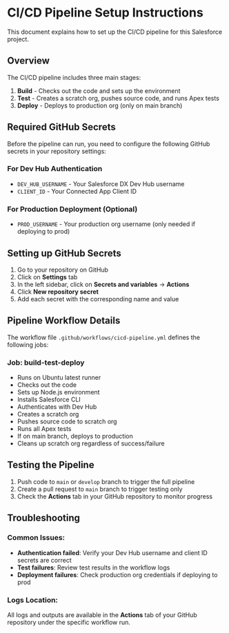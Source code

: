 # CI/CD Pipeline Setup Instructions

This document explains how to set up the CI/CD pipeline for this Salesforce project.

## Overview

The CI/CD pipeline includes three main stages:
1. **Build** - Checks out the code and sets up the environment
2. **Test** - Creates a scratch org, pushes source code, and runs Apex tests
3. **Deploy** - Deploys to production org (only on main branch)

## Required GitHub Secrets

Before the pipeline can run, you need to configure the following GitHub secrets in your repository settings:

### For Dev Hub Authentication
- `DEV_HUB_USERNAME` - Your Salesforce DX Dev Hub username
- `CLIENT_ID` - Your Connected App Client ID

### For Production Deployment (Optional)
- `PROD_USERNAME` - Your production org username (only needed if deploying to prod)

## Setting up GitHub Secrets

1. Go to your repository on GitHub
2. Click on **Settings** tab
3. In the left sidebar, click on **Secrets and variables** → **Actions**
4. Click **New repository secret**
5. Add each secret with the corresponding name and value

## Pipeline Workflow Details

The workflow file `.github/workflows/cicd-pipeline.yml` defines the following jobs:

### Job: build-test-deploy
- Runs on Ubuntu latest runner
- Checks out the code
- Sets up Node.js environment
- Installs Salesforce CLI
- Authenticates with Dev Hub
- Creates a scratch org
- Pushes source code to scratch org
- Runs all Apex tests
- If on main branch, deploys to production
- Cleans up scratch org regardless of success/failure

## Testing the Pipeline

1. Push code to `main` or `develop` branch to trigger the full pipeline
2. Create a pull request to `main` branch to trigger testing only
3. Check the **Actions** tab in your GitHub repository to monitor progress

## Troubleshooting

### Common Issues:
- **Authentication failed**: Verify your Dev Hub username and client ID secrets are correct
- **Test failures**: Review test results in the workflow logs
- **Deployment failures**: Check production org credentials if deploying to prod

### Logs Location:
All logs and outputs are available in the **Actions** tab of your GitHub repository under the specific workflow run.
